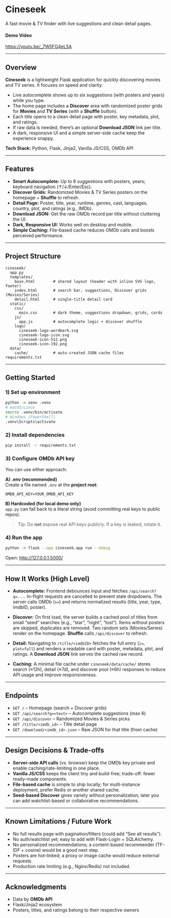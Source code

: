 # Cineseek
A fast movie & TV finder with live suggestions and clean detail pages.

#### Demo Video
https://youtu.be/_7W5FG4eL5A

---

## Overview
**Cineseek** is a lightweight Flask application for quickly discovering movies and TV series. It focuses on speed and clarity:

- Live autocomplete shows up to six suggestions (with posters and years) while you type.
- The home page includes a **Discover** area with randomized poster grids for **Movies** and **TV Series** (with a **Shuffle** button).
- Each title opens to a clean detail page with poster, key metadata, plot, and ratings.
- If raw data is needed, there’s an optional **Download JSON** link per title.
- A dark, responsive UI and a simple server-side cache keep the experience snappy.

**Tech Stack:** Python, Flask, Jinja2, Vanilla JS/CSS, OMDb API

---

## Features
- **Smart Autocomplete:** Up to 6 suggestions with posters, years; keyboard navigation (↑/↓/Enter/Esc).
- **Discover Grids:** Randomized Movies & TV Series posters on the homepage + **Shuffle** to refresh.
- **Detail Page:** Poster, title, year, runtime, genres, cast, languages, country, plot, and ratings (e.g., IMDb).
- **Download JSON:** Get the raw OMDb record per title without cluttering the UI.
- **Dark, Responsive UI:** Works well on desktop and mobile.
- **Simple Caching:** File-based cache reduces OMDb calls and boosts perceived performance.

---

## Project Structure
```
cineseek/
  app.py
  templates/
    base.html        # shared layout (header with inline SVG logo, footer)
    index.html       # search bar, suggestions, Discover grids (Movies/Series)
    detail.html      # single-title detail card
  static/
    css/
      main.css       # dark theme, suggestions dropdown, grids, cards
    js/
      app.js         # autocomplete logic + discover shuffle
    logo/
      cineseek-logo-wordmark.svg
      cineseek-logo-icon.svg
      cineseek-icon-512.png
      cineseek-icon-192.png
  data/
    cache/           # auto-created JSON cache files
requirements.txt
```

---

## Getting Started

### 1) Set up environment
```bash
python -m venv .venv
# macOS/Linux
source .venv/bin/activate
# Windows (PowerShell)
.venv\Scripts\activate
```

### 2) Install dependencies
```bash
pip install -r requirements.txt
```

### 3) Configure OMDb API key
You can use either approach:

**A) .env (recommended)**  
Create a file named `.env` at the **project root**:
```
OMDB_API_KEY=YOUR_OMDB_API_KEY
```

**B) Hardcoded (for local demo only)**  
`app.py` can fall back to a literal string (avoid committing real keys to public repos).

> Tip: Do **not** expose real API keys publicly. If a key is leaked, rotate it.

### 4) Run the app
```bash
python -m flask --app cineseek.app run --debug
```
Open: http://127.0.0.1:5000/

---

## How It Works (High Level)

- **Autocomplete:** Frontend debounces input and fetches `/api/search?q=...`. In-flight requests are cancelled to prevent stale dropdowns. The server calls OMDb (`s=`) and returns normalized results (title, year, type, imdbID, poster).

- **Discover:** On first load, the server builds a cached pool of titles from small “seed” searches (e.g., “star”, “night”, “lost”). Items without posters are skipped, duplicates are removed. Two random sets (Movies/Series) render on the homepage. **Shuffle** calls `/api/discover` to refresh.

- **Detail:** Navigating to `/title/<imdbID>` fetches the full entry (`i=`, `plot=full`) and renders a readable card with poster, metadata, plot, and ratings. A **Download JSON** link serves the cached raw record.

- **Caching:** A minimal file cache under `cineseek/data/cache/` stores search (≈12h), detail (≈7d), and discover pool (≈6h) responses to reduce API usage and improve responsiveness.

---

## Endpoints
- `GET /` – Homepage (search + Discover grids)
- `GET /api/search?q=<text>` – Autocomplete suggestions (max 6)
- `GET /api/discover` – Randomized Movies & Series picks
- `GET /title/<imdb_id>` – Title detail page
- `GET /download/<imdb_id>.json` – Raw JSON for that title (from cache)

---

## Design Decisions & Trade-offs
- **Server-side API calls** (vs. browser) keep the OMDb key private and enable caching/rate-limiting in one place.
- **Vanilla JS/CSS** keeps the client tiny and build-free; trade-off: fewer ready-made components.
- **File-based cache** is simple to ship locally; for multi-instance deployment, prefer Redis or another shared cache.
- **Seed-based Discover** gives variety without personalization; later you can add watchlist-based or collaborative recommendations.

---

## Known Limitations / Future Work
- No full results page with pagination/filters (could add “See all results”).
- No auth/watchlist yet; easy to add with Flask-Login + SQLAlchemy.
- No personalized recommendations; a content-based recommender (TF-IDF + cosine) would be a good next step.
- Posters are hot-linked; a proxy or image cache would reduce external requests.
- Production rate limiting (e.g., Nginx/Redis) not included.

---

## Acknowledgments
- Data by **OMDb API**  
- Flask/Jinja2 ecosystem  
- Posters, titles, and ratings belong to their respective owners
